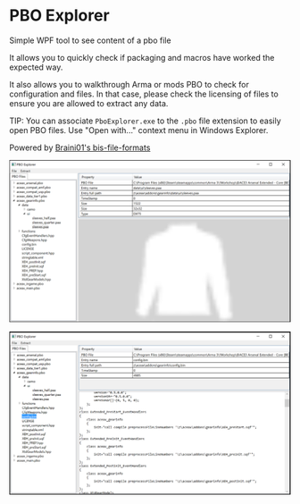 # PBO Explorer
Simple WPF tool to see content of a pbo file

It allows you to quickly check if packaging and macros have worked the expected way.

It also allows you to walkthrough Arma or mods PBO to check for configuration and files.
In that case, please check the licensing of files to ensure you are allowed to extract any data.

TIP: You can associate `PboExplorer.exe` to the `.pbo` file extension to easily open PBO files. Use "Open with..." context menu in Windows Explorer.

Powered by [Braini01's bis-file-formats](https://github.com/Braini01/bis-file-formats)

![](docs/img1.png)

![](docs/img2.png)

